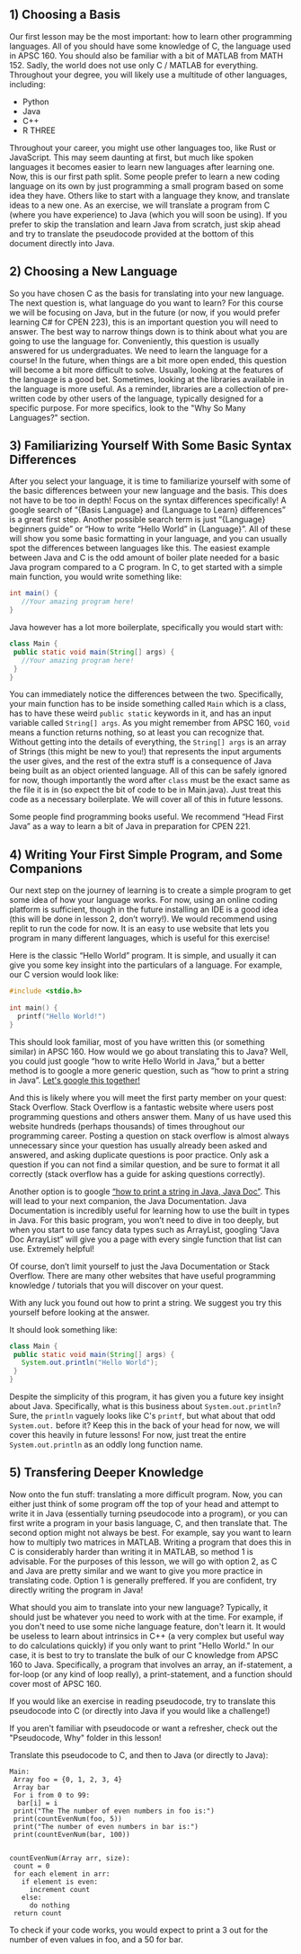 ## 1) Choosing a Basis

Our first lesson may be the most important: how to learn other programming languages. All of you should have some knowledge of C, the language used in APSC 160. You should also be familiar with a bit of MATLAB from MATH 152. Sadly, the world does not use only C / MATLAB for everything. Throughout your degree, you will likely use a multitude of other languages, including:
- Python 
- Java 
- C++ 
- R THREE

Throughout your career, you might use other languages too, like Rust or JavaScript. This may seem daunting at first, but much like spoken languages it becomes easier to learn new languages after learning one. Now, this is our first path split. Some people prefer to learn a new coding language on its own by just programming a small program based on some idea they have. Others like to start with a language they know, and translate ideas to a new one. As an exercise, we will translate a program from C (where you have experience) to Java (which you will soon be using). If you prefer to skip the translation and learn Java from scratch, just skip ahead and try to translate the pseudocode provided at the bottom of this document directly into Java.

## 2) Choosing a New Language

So you have chosen C as the basis for translating into your new language. The next question is, what language do you want to learn? For this course we will be focusing on Java, but in the future (or now, if you would prefer learning C# for CPEN 223), this is an important question you will need to answer. The best way to narrow things down is to think about what you are going to use the language for. Conveniently, this question is usually answered for us undergraduates. We need to learn the language for a course! In the future, when things are a bit more open ended, this question will become a bit more difficult to solve. Usually, looking at the features of the language is a good bet. Sometimes, looking at the libraries available in the language is more useful. As a reminder, libraries are a collection of pre-written code by other users of the language, typically designed for a specific purpose. For more specifics, look to the "Why So Many Languages?" section.

## 3) Familiarizing Yourself With Some Basic Syntax Differences

After you select your language, it is time to familiarize yourself with some of the basic differences between your new language and the basis. This does not have to be too in depth! Focus on the syntax differences specifically! A google search of “{Basis Language} and {Language to Learn} differences” is a great first step. Another possible search term is just “{Language} beginners guide” or “How to write “Hello World” in {Language}”. All of these will show you some basic formatting in your language, and you can usually spot the differences between languages like this. The easiest example between Java and C is the odd amount of boiler plate needed for a basic Java program compared to a C program. In C, to get started with a simple main function, you would write something like:
```java
int main() {
   //Your amazing program here!
}
```

Java however has a lot more boilerplate, specifically you would start with:
```java
class Main {
 public static void main(String[] args) {
   //Your amazing program here!
 }
}
```
You can immediately notice the differences between the two. Specifically, your main function has to be inside something called `Main` which is a class, has to have these weird `public static` keywords in it, and has an input variable called `String[] args`. As you might remember from APSC 160, `void` means a function returns nothing, so at least you can recognize that. Without getting into the details of everything, the `String[] args` is an array of Strings (this might be new to you!) that represents the input arguments the user gives, and the rest of the extra stuff is a consequence of Java being built as an object oriented language. All of this can be safely ignored for now, though importantly the word after `class` must be the exact same as the file it is in (so expect the bit of code to be in Main.java). Just treat this code as a necessary boilerplate. We will cover all of this in future lessons.

Some people find programming books useful. We recommend “Head First Java” as a way to learn a bit of Java in preparation for CPEN 221. 

## 4) Writing Your First Simple Program, and Some Companions

Our next step on the journey of learning is to create a simple program to get some idea of how your language works. For now, using an online coding platform is sufficient, though in the future installing an IDE is a good idea (this will be done in lesson 2, don’t worry!). We would recommend using replit to run the code for now. It is an easy to use website that lets you program in many different languages, which is useful for this exercise!

Here is the classic “Hello World” program. It is simple, and usually it can give you some key insight into the particulars of a language. For example, our C version would look like:
```cpp
#include <stdio.h>
 
int main() {
  printf("Hello World!")
}
```

This should look familiar, most of you have written this (or something similar) in APSC 160. How would we go about translating this to Java? Well, you could just google “how to write Hello World in Java,” but a better method is to google a more generic question, such as “how to print a string in Java”. [Let's google this together!](https://www.google.com/search?q=How+to+print+a+string+in+java)

And this is likely where you will meet the first party member on your quest: Stack Overflow. Stack Overflow is a fantastic website where users post programming questions and others answer them. Many of us have used this website hundreds (perhaps thousands) of times throughout our programming career. Posting a question on stack overflow is almost always unnecessary since your question has usually already been asked and answered, and asking duplicate questions is poor practice. Only ask a question if you can not find a similar question, and be sure to format it all correctly (stack overflow has a guide for asking questions correctly).

Another option is to google [“how to print a string in Java, Java Doc”](https://www.google.com/search?q=How+to+print+a+string+in+java+Java+Doc). This will lead to your next companion, the Java Documentation. Java Documentation is incredibly useful for learning how to use the built in types in Java. For this basic program, you won’t need to dive in too deeply, but when you start to use fancy data types such as ArrayList, googling “Java Doc ArrayList” will give you a page with every single function that list can use. Extremely helpful!

Of course, don’t limit yourself to just the Java Documentation or Stack Overflow. There are many other websites that have useful programming knowledge / tutorials that you will discover on your quest.

With any luck you found out how to print a string. We suggest you try this yourself before looking at the answer. 

It should look something like:

```java
class Main {
 public static void main(String[] args) {
   System.out.println("Hello World");
 }
}
```
Despite the simplicity of this program, it has given you a future key insight about Java. Specifically, what is this business about `System.out.println`? Sure, the `println` vaguely looks like C's `printf`, but what about that odd `System.out.` before it? Keep this in the back of your head for now, we will cover this heavily in future lessons! For now, just treat the entire `System.out.println` as an oddly long function name.

## 5) Transfering Deeper Knowledge

Now onto the fun stuff: translating a more difficult program. Now, you can either just think of some program off the top of your head and attempt to write it in Java (essentially turning pseudocode into a program), or you can first write a program in your basis language, C, and then translate that. The second option might not always be best. For example, say you want to learn how to multiply two matrices in MATLAB. Writing a program that does this in C is considerably harder than writing it in MATLAB, so method 1 is advisable. For the purposes of this lesson, we will go with option 2, as C and Java are pretty similar and we want to give you more practice in translating code. Option 1 is generally preffered. If you are confident, try directly writing the program in Java!

What should you aim to translate into your new language? Typically, it should just be whatever you need to work with at the time. For example, if you don't need to use some niche language feature, don't learn it. It would be useless to learn about intrinsics in C++ (a very complex but useful way to do calculations quickly) if you only want to print "Hello World." In our case, it is best to try to translate the bulk of our C knowledge from APSC 160 to Java. Specifically, a program that involves an array, an if-statement, a for-loop (or any kind of loop really), a print-statement, and a function should cover most of APSC 160.

If you would like an exercise in reading pseudocode, try to translate this pseudocode into C (or directly into Java if you would like a challenge!)

If you aren't familiar with pseudocode or want a refresher, check out the "Pseudocode, Why" folder in this lesson!

Translate this pseudocode to C, and then to Java (or directly to Java):
```
Main:
 Array foo = {0, 1, 2, 3, 4}
 Array bar
 For i from 0 to 99:
  bar[i] = i
 print("The The number of even numbers in foo is:")
 print(countEvenNum(foo, 5))
 print("The number of even numbers in bar is:")
 print(countEvenNum(bar, 100))
 
 
countEvenNum(Array arr, size):
 count = 0
 for each element in arr:
   if element is even:
     increment count
   else:
     do nothing
 return count
```

To check if your code works, you would expect to print a 3 out for the number of even values in foo, and a 50 for bar.
